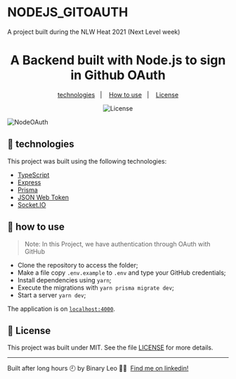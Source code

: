 # NODEJS_GITOAUTH
A project built during the NLW Heat 2021 (Next Level week)


<h1 align="center">A Backend built with Node.js to sign in Github OAuth</h1>

<p align="center">
  <a href="#-technologies">technologies</a>&nbsp;&nbsp;&nbsp;|&nbsp;&nbsp;&nbsp;
  <a href="#-how-to-use">How to use</a>&nbsp;&nbsp;&nbsp;|&nbsp;&nbsp;&nbsp;
  <a href="#-license">License</a>
</p>

<p align="center">
  <img alt="License" src="https://img.shields.io/static/v1?label=license&message=MIT&color=8257E5&labelColor=000000">
</p>

![NodeOAuth](https://user-images.githubusercontent.com/72607039/138567963-a2a2cb53-53ad-429e-97f8-4ff51d00a5ea.gif)




## 🧪 technologies

This project was built using the following technologies:

- [TypeScript](https://www.typescriptlang.org/)
- [Express](https://expressjs.com/pt-br/)
- [Prisma](https://www.prisma.io/)
- [JSON Web Token](https://jwt.io/)
- [Socket.IO](https://socket.io/)

## 🚀 how to use

> Note: In this Project, we have authentication through OAuth with GitHub 

- Clone the repository to access the folder;
- Make a file copy `.env.example` to `.env` and type your GitHub credentials;
- Install dependencies using `yarn`;
- Execute the migrations with `yarn prisma migrate dev`;
- Start a server  `yarn dev`;

The application is on [`localhost:4000`](http://localhost:4000).

## 📄 License

This project was built under MIT. See the file [LICENSE](LICENSE) for more details.

---

Built after long hours 🕘 by Binary Leo 👋🏻 &nbsp;[Find me on linkedin!](https://www.linkedin.com/in/leonardo-moura-92b513209/)
